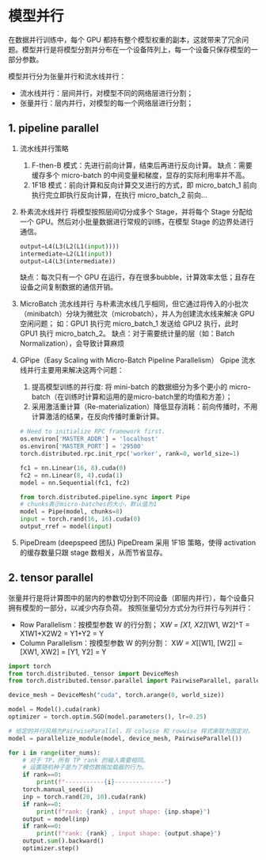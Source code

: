 # 模型并行

在数据并行训练中，每个 GPU 都持有整个模型权重的副本，这就带来了冗余问题。模型并行是将模型分割并分布在一个设备阵列上，每一个设备只保存模型的一部分参数。

模型并行分为张量并行和流水线并行：

- 流水线并行：层间并行，对模型不同的网络层进行分割；
- 张量并行：层内并行，对模型的每一个网络层进行分割；

## 1. pipeline parallel
1. 流水线并行策略
   1) F-then-B 模式：先进行前向计算，结束后再进行反向计算。
      缺点：需要缓存多个 micro-batch 的中间变量和梯度，显存的实际利用率并不高。 
   2) 1F1B 模式：前向计算和反向计算交叉进行的方式，即 micro_batch_1 前向执行完立即执行反向计算，在执行 micro_batch_2 前向...

2. 朴素流水线并行
   将模型按照层间切分成多个 Stage，并将每个 Stage 分配给一个 GPU。然后对小批量数据进行常规的训练，在模型 Stage 的边界处进行通信。
   ```python
   output=L4(L3(L2(L1(input))))
   intermediate=L2(L1(input))
   output=L4(L3(intermediate))
   ```
   缺点：每次只有一个 GPU 在运行，存在很多bubble，计算效率太低；且存在设备之间复制数据的通信开销。

3. MicroBatch 流水线并行
   与朴素流水线几乎相同，但它通过将传入的小批次（minibatch）分块为微批次（microbatch），并人为创建流水线来解决 GPU 空闲问题；
   如：GPU1 执行完 micro_batch_1 发送给 GPU2 执行，此时 GPU1 执行 micro_batch_2。
   缺点：对于需要统计量的层（如：Batch Normalization），会导致计算麻烦

4. GPipe（Easy Scaling with Micro-Batch Pipeline Parallelism）
   Gpipe 流水线并行主要用来解决这两个问题：
   1) 提高模型训练的并行度: 将 mini-batch 的数据细分为多个更小的 micro-batch（在训练时计算和运用的是micro-batch里的均值和方差）；
   2) 采用激活重计算（Re-materialization）降低显存消耗：前向传播时，不用计算激活的结果，在反向传播时重新计算。

   ```python
   # Need to initialize RPC framework first.
   os.environ['MASTER_ADDR'] = 'localhost'
   os.environ['MASTER_PORT'] = '29500'
   torch.distributed.rpc.init_rpc('worker', rank=0, world_size=1)
   
   fc1 = nn.Linear(16, 8).cuda(0)
   fc2 = nn.Linear(8, 4).cuda(1)
   model = nn.Sequential(fc1, fc2)
   
   from torch.distributed.pipeline.sync import Pipe
   # chunks表示micro-batches的大小，默认值为1
   model = Pipe(model, chunks=8)
   input = torch.rand(16, 16).cuda(0)
   output_rref = model(input)
   ```
   
5. PipeDream (deepspeed 团队)
    PipeDream 采用 1F1B 策略，使得 activation 的缓存数量只跟 stage 数相关，从而节省显存。
   
## 2. tensor parallel
张量并行是将计算图中的层内的参数切分到不同设备（即层内并行），每个设备只拥有模型的一部分，以减少内存负荷。
按照张量切分方式分为行并行与列并行：
   - Row Parallelism：按模型参数 W 的行分割；
      X*W = [X1, X2]*[W1, W2]^T = X1W1+X2W2 = Y1+Y2 = Y
   - Column Parallelism：按模型参数 W 的列分割：
      X*W = X*[[W1], [W2]] = [XW1, XW2] = [Y1, Y2] = Y

```python
import torch
from torch.distributed._tensor import DeviceMesh
from torch.distributed.tensor.parallel import PairwiseParallel, parallelize_module

device_mesh = DeviceMesh("cuda", torch.arange(0, world_size))

model = Model().cuda(rank)
optimizer = torch.optim.SGD(model.parameters(), lr=0.25)

# 给定的并行风格为PairwiseParallel，将 colwise 和 rowwise 样式串联为固定对。
model = parallelize_module(model, device_mesh, PairwiseParallel())

for i in range(iter_nums):
    # 对于 TP，所有 TP rank 的输入需要相同。
    # 设置随机种子是为了模仿数据加载器的行为。
    if rank==0:
        print(f"-----------{i}--------------")
    torch.manual_seed(i)
    inp = torch.rand(20, 10).cuda(rank)
    if rank==0:
        print(f"rank: {rank} , input shape: {inp.shape}")
    output = model(inp)
    if rank==0:
        print(f"rank: {rank} , input shape: {output.shape}")
    output.sum().backward()
    optimizer.step()
```
